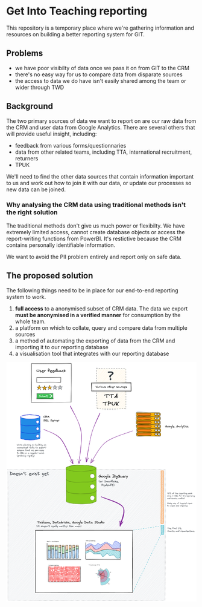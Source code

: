 # Get Into Teaching reporting

This repository is a temporary place where we're gathering information and resources on building a better reporting system for GIT.

## Problems

* we have poor visibilty of data once we pass it on from GIT to the CRM
* there's no easy way for us to compare data from disparate sources
* the access to data we do have isn't easily shared among the team or wider through TWD

## Background

The two primary sources of data we want to report on are our raw data from the CRM and user data from Google Analytics. There are several others that will provide useful insight, including:

* feedback from various forms/questionnaries
* data from other related teams, including TTA, international recruitment, returners
* TPUK

We'll need to find the other data sources that contain information important to us and work out how to join it with our data, or update our processes so new data can be joined.

### Why analysing the CRM data using traditional methods isn't the right solution

The traditional methods don't give us much power or flexibilty. We have extremely limited access, cannot create database objects or access the report-writing functions from PowerBI. It's restictive because the CRM contains personally identifiable information.

We want to avoid the PII problem entirely and report only on safe data.

## The proposed solution

The following things need to be in place for our end-to-end reporting system to work.

1. **full access** to a anonymised subset of CRM data. The data we export **must be anonymised in a verified manner** for consumption by the whole team.
2. a platform on which to collate, query and compare data from multiple sources
3. a method of automating the exporting of data from the CRM and importing it to our reporting database
4. a visualisation tool that integrates with our reporting database

![data flow diagram](docs/diagrams/data-flow.png)
